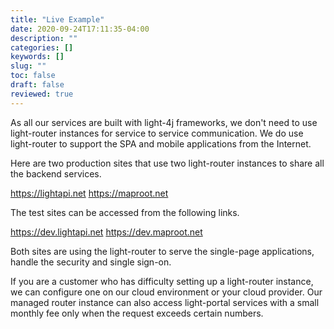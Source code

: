```yaml
---
title: "Live Example"
date: 2020-09-24T17:11:35-04:00
description: ""
categories: []
keywords: []
slug: ""
toc: false
draft: false
reviewed: true
---
```


As all our services are built with light-4j frameworks, we don't need to use light-router instances for service to service communication. We do use light-router to support the SPA and mobile applications from the Internet. 

Here are two production sites that use two light-router instances to share all the backend services. 

https://lightapi.net
https://maproot.net

The test sites can be accessed from the following links.

https://dev.lightapi.net
https://dev.maproot.net


Both sites are using the light-router to serve the single-page applications, handle the security and single sign-on. 

If you are a customer who has difficulty setting up a light-router instance, we can configure one on our cloud environment or your cloud provider. Our managed router instance can also access light-portal services with a small monthly fee only when the request exceeds certain numbers.

